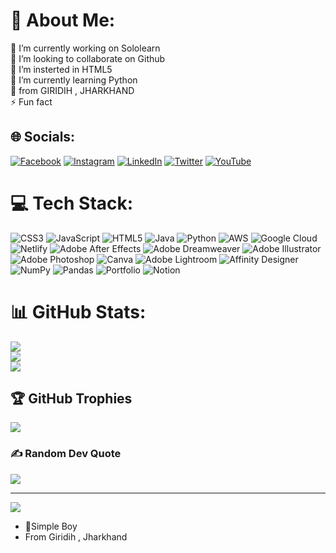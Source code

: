 # 💫 About Me:
🔭 I’m currently working on Sololearn<br>👯 I’m looking to collaborate on Github <br>🤝 I’m insterted in HTML5<br>🌱 I’m currently learning Python<br>💬 from GIRIDIH , JHARKHAND<br>⚡ Fun fact


## 🌐 Socials:
[![Facebook](https://img.shields.io/badge/Facebook-%231877F2.svg?logo=Facebook&logoColor=white)](https://facebook.com/prince) [![Instagram](https://img.shields.io/badge/Instagram-%23E4405F.svg?logo=Instagram&logoColor=white)](https://instagram.com/_prince_1743) [![LinkedIn](https://img.shields.io/badge/LinkedIn-%230077B5.svg?logo=linkedin&logoColor=white)](https://linkedin.com/in/prince) [![Twitter](https://img.shields.io/badge/Twitter-%231DA1F2.svg?logo=Twitter&logoColor=white)](https://twitter.com/prince58723240) [![YouTube](https://img.shields.io/badge/YouTube-%23FF0000.svg?logo=YouTube&logoColor=white)](https://youtube.com/c/@mrbeast43) 

# 💻 Tech Stack:
![CSS3](https://img.shields.io/badge/css3-%231572B6.svg?style=for-the-badge&logo=css3&logoColor=white) ![JavaScript](https://img.shields.io/badge/javascript-%23323330.svg?style=for-the-badge&logo=javascript&logoColor=%23F7DF1E) ![HTML5](https://img.shields.io/badge/html5-%23E34F26.svg?style=for-the-badge&logo=html5&logoColor=white) ![Java](https://img.shields.io/badge/java-%23ED8B00.svg?style=for-the-badge&logo=java&logoColor=white) ![Python](https://img.shields.io/badge/python-3670A0?style=for-the-badge&logo=python&logoColor=ffdd54) ![AWS](https://img.shields.io/badge/AWS-%23FF9900.svg?style=for-the-badge&logo=amazon-aws&logoColor=white) ![Google Cloud](https://img.shields.io/badge/Google%20Cloud-%234285F4.svg?style=for-the-badge&logo=google-cloud&logoColor=white) ![Netlify](https://img.shields.io/badge/netlify-%23000000.svg?style=for-the-badge&logo=netlify&logoColor=#00C7B7) ![Adobe After Effects](https://img.shields.io/badge/Adobe%20After%20Effects-9999FF.svg?style=for-the-badge&logo=Adobe%20After%20Effects&logoColor=white) ![Adobe Dreamweaver](https://img.shields.io/badge/Adobe%20Dreamweaver-FF61F6.svg?style=for-the-badge&logo=Adobe%20Dreamweaver&logoColor=white) ![Adobe Illustrator](https://img.shields.io/badge/adobeillustrator-%23FF9A00.svg?style=for-the-badge&logo=adobeillustrator&logoColor=white) ![Adobe Photoshop](https://img.shields.io/badge/adobephotoshop-%2331A8FF.svg?style=for-the-badge&logo=adobephotoshop&logoColor=white) ![Canva](https://img.shields.io/badge/Canva-%2300C4CC.svg?style=for-the-badge&logo=Canva&logoColor=white) ![Adobe Lightroom](https://img.shields.io/badge/Adobe%20Lightroom-31A8FF.svg?style=for-the-badge&logo=Adobe%20Lightroom&logoColor=white) ![Affinity Designer](https://img.shields.io/badge/affinitydesginer-%231B72BE.svg?style=for-the-badge&logo=affinity-designer&logoColor=white) ![NumPy](https://img.shields.io/badge/numpy-%23013243.svg?style=for-the-badge&logo=numpy&logoColor=white) ![Pandas](https://img.shields.io/badge/pandas-%23150458.svg?style=for-the-badge&logo=pandas&logoColor=white) ![Portfolio](https://img.shields.io/badge/Portfolio-%23000000.svg?style=for-the-badge&logo=firefox&logoColor=#FF7139) ![Notion](https://img.shields.io/badge/Notion-%23000000.svg?style=for-the-badge&logo=notion&logoColor=white)
# 📊 GitHub Stats:
![](https://github-readme-stats.vercel.app/api?username=prince3pro&theme=nightowl&hide_border=false&include_all_commits=true&count_private=false)<br/>
![](https://github-readme-streak-stats.herokuapp.com/?user=prince3pro&theme=nightowl&hide_border=false)<br/>
![](https://github-readme-stats.vercel.app/api/top-langs/?username=prince3pro&theme=nightowl&hide_border=false&include_all_commits=true&count_private=false&layout=compact)

## 🏆 GitHub Trophies
![](https://github-profile-trophy.vercel.app/?username=prince3pro&theme=radical&no-frame=false&no-bg=true&margin-w=4)

### ✍️ Random Dev Quote
![](https://quotes-github-readme.vercel.app/api?type=horizontal&theme=radical)

---
[![](https://visitcount.itsvg.in/api?id=prince3pro&icon=0&color=0)](https://visitcount.itsvg.in)

<!-- Proudly created with GPRM ( https://gprm.itsvg.in ) -->









- 🙂Simple Boy 
- From Giridih , Jharkhand 
<!---
Prince3pro/Prince3pro is a ✨ special ✨ repository because its `README.md` (this file) appears on your GitHub profile.
You can click the Preview link to take a look at your changes.
--->
